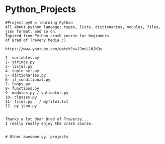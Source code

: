 # Python_Projects

    #Project py0 = learning Python
    All about python langage: types, lists, dictionaries, modules, files, json format, and so on. 
    Inpired from Python crash course for beginners
    of Brad of Travery Media :)
    
    https://www.youtube.com/watch?v=JJmcL1N2KQs
    
    1- variables.py
    2- strings.py
    3- listes.py
    4- tuple_set.py
    5- dictionaries.py
    6- if_conditional.py
    7- loops.py
    8- functions.py
    9- modules.py / validator.py
    10- classes.py
    11- files.py   / myfile1.txt
    12- py_json.py


    Thanks a lot dear Brad of Traversy...
    I really really enjoy the crash course.


    # Other awesome py. projects
